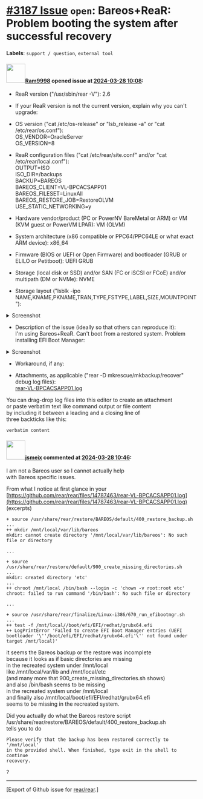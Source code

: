 [\#3187 Issue](https://github.com/rear/rear/issues/3187) `open`: Bareos+ReaR: Problem booting the system after successful recovery
==================================================================================================================================

**Labels**: `support / question`, `external tool`

#### <img src="https://avatars.githubusercontent.com/u/110440356?v=4" width="50">[Ram9998](https://github.com/Ram9998) opened issue at [2024-03-28 10:08](https://github.com/rear/rear/issues/3187):

<!-- Relax-and-Recover (ReaR) Issue Template
Fill in the following items when submitting a new issue.
Use GitHub Markdown, see "Basic writing and formatting syntax" on
https://docs.github.com/en/get-started/writing-on-github
Support is voluntary without guarantee/warranty/liability -->

-   ReaR version ("/usr/sbin/rear -V"): 2.6

-   If your ReaR version is not the current version, explain why you
    can't upgrade:

-   OS version ("cat /etc/os-release" or "lsb\_release -a" or "cat
    /etc/rear/os.conf"):  
    OS\_VENDOR=OracleServer  
    OS\_VERSION=8

-   ReaR configuration files ("cat /etc/rear/site.conf" and/or "cat
    /etc/rear/local.conf"):  
    OUTPUT=ISO  
    ISO\_DIR=/backups  
    BACKUP=BAREOS  
    BAREOS\_CLIENT=VL-BPCACSAPP01  
    BAREOS\_FILESET=LinuxAll  
    BAREOS\_RESTORE\_JOB=RestoreOLVM  
    USE\_STATIC\_NETWORKING=y

-   Hardware vendor/product (PC or PowerNV BareMetal or ARM) or VM (KVM
    guest or PowerVM LPAR): VM (OLVM)

-   System architecture (x86 compatible or PPC64/PPC64LE or what exact
    ARM device): x86\_64

-   Firmware (BIOS or UEFI or Open Firmware) and bootloader (GRUB or
    ELILO or Petitboot): UEFI GRUB

-   Storage (local disk or SSD) and/or SAN (FC or iSCSI or FCoE) and/or
    multipath (DM or NVMe): NVME

-   Storage layout ("lsblk -ipo
    NAME,KNAME,PKNAME,TRAN,TYPE,FSTYPE,LABEL,SIZE,MOUNTPOINT"):

 <details>
  <summary>Screenshot</summary>
  <img src="https://github.com/rear/rear/assets/110440356/a01da010-95e8-47ed-9c9d-23ec889263c5">
</details>

-   Description of the issue (ideally so that others can reproduce
    it):  
    I'm using Bareos+ReaR. Can't boot from a restored system. Problem
    installing EFI Boot Manager:

<details>
  <summary>Screenshot</summary>
  <img src="https://github.com/rear/rear/assets/110440356/060e1be0-2ca3-491a-a80a-a4f4bd7f793f">
</details>

-   Workaround, if any:

-   Attachments, as applicable ("rear -D mkrescue/mkbackup/recover"
    debug log files):  
    [rear-VL-BPCACSAPP01.log](https://github.com/rear/rear/files/14787463/rear-VL-BPCACSAPP01.log)

You can drag-drop log files into this editor to create an attachment  
or paste verbatim text like command output or file content  
by including it between a leading and a closing line of  
three backticks like this:

    verbatim content

#### <img src="https://avatars.githubusercontent.com/u/1788608?u=925fc54e2ce01551392622446ece427f51e2f0ce&v=4" width="50">[jsmeix](https://github.com/jsmeix) commented at [2024-03-28 10:46](https://github.com/rear/rear/issues/3187#issuecomment-2024893155):

I am not a Bareos user so I cannot actually help  
with Bareos specific issues.

From what I notice at first glance in your  
[https://github.com/rear/rear/files/14787463/rear-VL-BPCACSAPP01.log](https://github.com/rear/rear/files/14787463/rear-VL-BPCACSAPP01.log)  
(excerpts)

    + source /usr/share/rear/restore/BAREOS/default/400_restore_backup.sh
    ...
    ++ mkdir /mnt/local/var/lib/bareos
    mkdir: cannot create directory '/mnt/local/var/lib/bareos': No such file or directory

    ...

    + source /usr/share/rear/restore/default/900_create_missing_directories.sh
    ...
    mkdir: created directory 'etc'
    ...
    ++ chroot /mnt/local /bin/bash --login -c 'chown -v root:root etc'
    chroot: failed to run command '/bin/bash': No such file or directory

    ...

    + source /usr/share/rear/finalize/Linux-i386/670_run_efibootmgr.sh
    ...
    ++ test -f /mnt/local//boot/efi/EFI/redhat/grubx64.efi
    ++ LogPrintError 'Failed to create EFI Boot Manager entries (UEFI bootloader '\''/boot/efi/EFI/redhat/grubx64.efi'\'' not found under target /mnt/local)'

it seems the Bareos backup or the restore was incomplete  
because it looks as if basic directories are missing  
in the recreated system under /mnt/local  
like /mnt/local/var/lib and /mnt/local/etc  
(and many more that 900\_create\_missing\_directories.sh shows)  
and also /bin/bash seems to be missing  
in the recreated system under /mnt/local  
and finally also /mnt/local/boot/efi/EFI/redhat/grubx64.efi  
seems to be missing in the recreated system.

Did you actually do what the Bareos restore script  
/usr/share/rear/restore/BAREOS/default/400\_restore\_backup.sh  
tells you to do

    Please verify that the backup has been restored correctly to '/mnt/local'
    in the provided shell. When finished, type exit in the shell to continue
    recovery.

?

------------------------------------------------------------------------

\[Export of Github issue for
[rear/rear](https://github.com/rear/rear).\]
